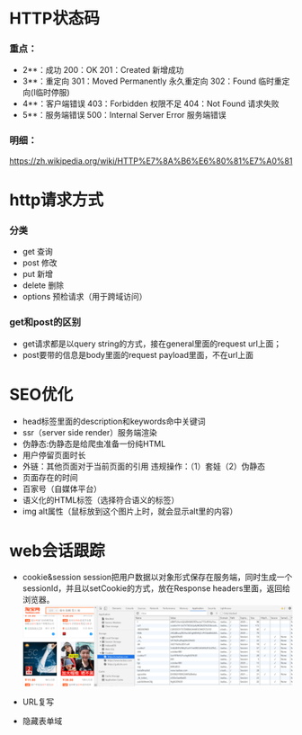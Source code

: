 # HTTP状态码
### 重点：
- 2**：成功
200：OK
201：Created 新增成功
- 3**：重定向
301：Moved Permanently 永久重定向
302：Found 临时重定向(l临时停服)
- 4**：客户端错误
403：Forbidden 权限不足
404：Not Found 请求失败
- 5**：服务端错误
500：Internal Server Error 服务端错误

### 明细：
https://zh.wikipedia.org/wiki/HTTP%E7%8A%B6%E6%80%81%E7%A0%81


# http请求方式
### 分类
- get 查询
- post 修改
- put 新增
- delete 删除
- options 预检请求（用于跨域访问）

### get和post的区别
- get请求都是以query string的方式，接在general里面的request url上面；
- post要带的信息是body里面的request payload里面，不在url上面

# SEO优化
- head标签里面的description和keywords命中关键词
- ssr（server side render）服务端渲染
- 伪静态:伪静态是给爬虫准备一份纯HTML
- 用户停留页面时长
- 外链：其他页面对于当前页面的引用
违规操作：（1）套娃（2）伪静态
- 页面存在的时间
- 百家号（自媒体平台）
- 语义化的HTML标签（选择符合语义的标签）
- img alt属性（鼠标放到这个图片上时，就会显示alt里的内容）

# web会话跟踪
- cookie&session
session把用户数据以对象形式保存在服务端，同时生成一个sessionId，并且以setCookie的方式，放在Response headers里面，返回给浏览器。
![cookie](../image/cookies&session.png)

- URL复写

- 隐藏表单域


